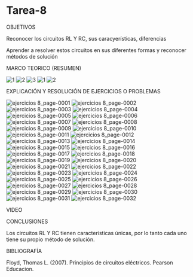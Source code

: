 # Tarea-8

OBJETIVOS

Reconocer los circuitos RL Y RC, sus caracyerísticas, diferencias

Aprender a resolver estos circuitos en sus diferentes formas y reconocer métodos de solución

MARCO TEORICO (RESUMEN)

![1](https://user-images.githubusercontent.com/116812951/219910192-0830e450-d01c-499d-a21f-02a569cdb5c3.png)
![2](https://user-images.githubusercontent.com/116812951/219910198-3f8cf76f-706b-40a4-9e7a-5a651ba6bc42.png)
![3](https://user-images.githubusercontent.com/116812951/219910204-3906a22b-71fe-4536-9eff-ef66725d94ec.png)
![1](https://user-images.githubusercontent.com/116812951/219910208-1a058ccb-301b-434e-a6cb-8203c3cdd1fe.png)
![2](https://user-images.githubusercontent.com/116812951/219910215-29349791-3a19-4674-9ea7-4a53b79f3420.png)

EXPLICACIÓN Y RESOLUCIÓN DE EJERCICIOS O PROBLEMAS

![ejercicios 8_page-0001](https://user-images.githubusercontent.com/116812951/219927557-3e5fd04c-1753-454c-bed2-7978cd3c3359.jpg)
![ejercicios 8_page-0002](https://user-images.githubusercontent.com/116812951/219927610-80d8c581-aa7d-44a0-89c7-29f252c8d996.jpg)
![ejercicios 8_page-0003](https://user-images.githubusercontent.com/116812951/219927661-60023256-0636-4bd8-b3e2-b143535e4493.jpg)
![ejercicios 8_page-0004](https://user-images.githubusercontent.com/116812951/219927726-5b4fe86e-ec1b-4ef3-9481-917e75335fb0.jpg)
![ejercicios 8_page-0005](https://user-images.githubusercontent.com/116812951/219927780-f5118b12-83f8-4018-b1f2-b3ca0b483acd.jpg)
![ejercicios 8_page-0006](https://user-images.githubusercontent.com/116812951/219927835-1c23e177-c97f-47d5-8ef6-8ae98548d39b.jpg)
![ejercicios 8_page-0007](https://user-images.githubusercontent.com/116812951/219927888-3bb65df1-63db-42ba-8e86-49c1f77daee0.jpg)
![ejercicios 8_page-0008](https://user-images.githubusercontent.com/116812951/219927933-0970a448-5346-487c-b70a-960a593e5bfe.jpg)
![ejercicios 8_page-0009](https://user-images.githubusercontent.com/116812951/219927990-7dbfe91f-82c7-48b3-ac26-1a7a45ff3503.jpg)
![ejercicios 8_page-0010](https://user-images.githubusercontent.com/116812951/219928038-2ba44b05-f7e8-4006-b9ef-d6f1d5886bc4.jpg)
![ejercicios 8_page-0011](https://user-images.githubusercontent.com/116812951/219928093-a38b17d7-5cad-4903-8874-2e5e6907d329.jpg)
![ejercicios 8_page-0012](https://user-images.githubusercontent.com/116812951/219928156-2c52e7fb-c385-4a79-85b4-3c6220b85ef4.jpg)
![ejercicios 8_page-0013](https://user-images.githubusercontent.com/116812951/219928210-502330e4-595c-49de-977f-e29870089b6e.jpg)
![ejercicios 8_page-0014](https://user-images.githubusercontent.com/116812951/219928266-a9809eae-b013-4a62-ab18-7a2b5e86b5aa.jpg)
![ejercicios 8_page-0015](https://user-images.githubusercontent.com/116812951/219928375-b4a4c271-8120-4e1a-b234-a2e4c0138191.jpg)
![ejercicios 8_page-0016](https://user-images.githubusercontent.com/116812951/219928426-efe97924-e80e-4afe-9274-1607d16bfeb2.jpg)
![ejercicios 8_page-0017](https://user-images.githubusercontent.com/116812951/219928492-7fe914f3-9b48-4da1-97d3-22c8c2f9fda1.jpg)
![ejercicios 8_page-0018](https://user-images.githubusercontent.com/116812951/219928554-9f21ce3e-6bdf-4042-a751-d591538e3893.jpg)
![ejercicios 8_page-0019](https://user-images.githubusercontent.com/116812951/219928624-af48e4df-5f6c-4abb-a713-c78dc289650d.jpg)
![ejercicios 8_page-0020](https://user-images.githubusercontent.com/116812951/219928674-08b6a063-2acf-4bf4-9fe2-66d91ced0eb8.jpg)
![ejercicios 8_page-0021](https://user-images.githubusercontent.com/116812951/219928732-1212e623-2651-498d-bbe3-409abdab2079.jpg)
![ejercicios 8_page-0022](https://user-images.githubusercontent.com/116812951/219928787-4e4d407d-2ed0-4930-b64d-e5e6568191d0.jpg)
![ejercicios 8_page-0023](https://user-images.githubusercontent.com/116812951/219928846-13b41fe7-3a50-4229-8890-1e4737b8c709.jpg)
![ejercicios 8_page-0024](https://user-images.githubusercontent.com/116812951/219928911-dfff36a9-ea5e-4c2c-afca-e04cfc117b21.jpg)
![ejercicios 8_page-0025](https://user-images.githubusercontent.com/116812951/219928963-04aff569-0455-4075-a760-bd1e8a029614.jpg)
![ejercicios 8_page-0026](https://user-images.githubusercontent.com/116812951/219929022-8fc8d249-42f9-407e-9886-86cc06182548.jpg)
![ejercicios 8_page-0027](https://user-images.githubusercontent.com/116812951/219929079-47d66d7a-d538-4218-821b-b1d5ae6e33dd.jpg)
![ejercicios 8_page-0028](https://user-images.githubusercontent.com/116812951/219929392-97ed78f1-a025-435b-a454-197c96764800.jpg)
![ejercicios 8_page-0029](https://user-images.githubusercontent.com/116812951/219929464-4650206d-8284-44fa-bf50-4988516217fa.jpg)
![ejercicios 8_page-0030](https://user-images.githubusercontent.com/116812951/219929512-61811dc9-b474-4102-ac4e-b66d5f0549db.jpg)
![ejercicios 8_page-0031](https://user-images.githubusercontent.com/116812951/219929562-47f38f88-ae98-4f7c-8781-e1a2f5dacbd1.jpg)
![ejercicios 8_page-0032](https://user-images.githubusercontent.com/116812951/219929620-9a672f46-4b3b-4728-8bf2-da2b8fb997f0.jpg)

VIDEO

CONCLUSIONES

Los circuitos RL Y RC tienen características únicas, por lo tanto cada uno tiene su propio método de solución.

BIBLIOGRAFÍA

Floyd, Thomas L. (2007). Principios de circuitos eléctricos. Pearson Educacion.
